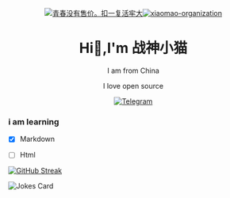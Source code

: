 <div align="center">

[![青春没有售价。扣一复活牢大](https://readme-typing-svg.demolab.com?font=Fira+Code&pause=1000&center=true&random=false&width=435&lines=%E9%9D%92%E6%98%A5%E6%B2%A1%E6%9C%89%E5%94%AE%E4%BB%B7%E3%80%82%E6%89%A3%E4%B8%80%E5%A4%8D%E6%B4%BB%E7%89%A2%E5%A4%A7)](https://git.io/typing-svg)[![xiaomao-organization](https://img.shields.io/badge/xiaomao-organization-%2351c4d3?style=for-the-badge&logo=GitHub&labelColor=%232f90b9)](https://github.com/xiaomao-organization)

# Hi👋,I'm 战神小猫

I am from China

I love open source

[![Telegram](https://img.shields.io/badge/Telegram-blue?style=for-the-badge&logo=Telegram&logoColor=white)](https://t.me/zhanshenxiaomao)

</div>

### i am learning

- [x] Markdown


- [ ]  Html

[![GitHub Streak](https://streak-stats.demolab.com?user=zhanshenxiaomao&theme=github-dark)](https://git.io/streak-stats)

![Jokes Card](https://readme-jokes.vercel.app/api)
